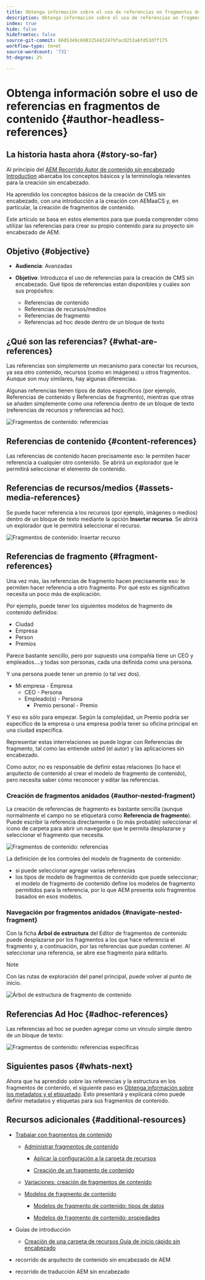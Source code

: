 ```yaml
---
title: Obtenga información sobre el uso de referencias en fragmentos de contenido
description: Obtenga información sobre el uso de referencias en fragmentos de contenido para contenido, otros fragmentos y otros recursos (medios). Introduzca la necesidad y la mecánica de los fragmentos anidados para la creación de CMS sin encabezado.
index: true
hide: false
hidefromtoc: false
source-git-commit: 6605349c698325d432479fac0253a6fd53d7f175
workflow-type: tm+mt
source-wordcount: '731'
ht-degree: 2%

---
```



# Obtenga información sobre el uso de referencias en fragmentos de contenido {#author-headless-references}

## La historia hasta ahora {#story-so-far}

Al principio del [AEM Recorrido Autor de contenido sin encabezado](overview.md) [Introduction](introduction.md) abarcaba los conceptos básicos y la terminología relevantes para la creación sin encabezado.

Ha aprendido los conceptos básicos de la creación de CMS sin encabezado, con una introducción a la creación con AEMaaCS y, en particular, la creación de fragmentos de contenido.

Este artículo se basa en estos elementos para que pueda comprender cómo utilizar las referencias para crear su propio contenido para su proyecto sin encabezado de AEM.

## Objetivo {#objective}

* **Audiencia**: Avanzadas
* **Objetivo**: Introduzca el uso de referencias para la creación de CMS sin encabezado. Qué tipos de referencias están disponibles y cuáles son sus propósitos:

   * Referencias de contenido
   * Referencias de recursos/medios
   * Referencias de fragmento
   * Referencias ad hoc desde dentro de un bloque de texto

## ¿Qué son las referencias? {#what-are-references}

Las referencias son simplemente un mecanismo para conectar los recursos, ya sea otro contenido, recursos (como en imágenes) u otros fragmentos. Aunque son muy similares, hay algunas diferencias.

Algunas referencias tienen tipos de datos específicos (por ejemplo, Referencias de contenido y Referencias de fragmento), mientras que otras se añaden simplemente como una referencia dentro de un bloque de texto (referencias de recursos y referencias ad hoc).

![Fragmentos de contenido: referencias](/help/journey-headless/author/assets/headless-journey-author-references-01.png)

## Referencias de contenido {#content-references}

Las referencias de contenido hacen precisamente eso: le permiten hacer referencia a cualquier otro contenido. Se abrirá un explorador que le permitirá seleccionar el elemento de contenido.

## Referencias de recursos/medios {#assets-media-references}

Se puede hacer referencia a los recursos (por ejemplo, imágenes o medios) dentro de un bloque de texto mediante la opción **Insertar recurso**. Se abrirá un explorador que le permitirá seleccionar el recurso.

![Fragmentos de contenido: Insertar recurso](/help/journey-headless/author/assets/headless-journey-author-references-02.png)

## Referencias de fragmento {#fragment-references}

Una vez más, las referencias de fragmento hacen precisamente eso: le permiten hacer referencia a otro fragmento. Por qué esto es significativo necesita un poco más de explicación.

Por ejemplo, puede tener los siguientes modelos de fragmento de contenido definidos:

* Ciudad
* Empresa
* Person
* Premios

Parece bastante sencillo, pero por supuesto una compañía tiene un CEO y empleados....y todas son personas, cada una definida como una persona.

Y una persona puede tener un premio (o tal vez dos).

* Mi empresa - Empresa
   * CEO - Persona
   * Empleado(s) - Persona
      * Premio personal - Premio

Y eso es sólo para empezar. Según la complejidad, un Premio podría ser específico de la empresa o una empresa podría tener su oficina principal en una ciudad específica.

Representar estas interrelaciones se puede lograr con Referencias de fragmento, tal como las entiende usted (el autor) y las aplicaciones sin encabezado.

Como autor, no es responsable de definir estas relaciones (lo hace el arquitecto de contenido al crear el modelo de fragmento de contenido), pero necesita saber cómo reconocer y editar las referencias.

<!--
![Content Modeling with Content Fragments](/help/journey-headless/developer/assets/headless-modeling-01.png "Content Modeling with Content Fragments")
-->

### Creación de fragmentos anidados {#author-nested-fragment}

La creación de referencias de fragmento es bastante sencilla (aunque normalmente el campo no se etiquetará como **Referencia de fragmento**). Puede escribir la referencia directamente o (lo más probable) seleccionar el icono de carpeta para abrir un navegador que le permita desplazarse y seleccionar el fragmento que necesita.

![Fragmentos de contenido: referencias](/help/journey-headless/author/assets/headless-journey-author-references-03.png)

La definición de los controles del modelo de fragmento de contenido:

* si puede seleccionar agregar varias referencias
* los tipos de modelo de fragmentos de contenido que puede seleccionar; el modelo de fragmento de contenido define los modelos de fragmento permitidos para la referencia, por lo que AEM presenta solo fragmentos basados en esos modelos.

### Navegación por fragmentos anidados {#navigate-nested-fragment}

Con la ficha **Árbol de estructura** del Editor de fragmentos de contenido puede desplazarse por los fragmentos a los que hace referencia el fragmento y, a continuación, por las referencias que puedan contener. Al seleccionar una referencia, se abre ese fragmento para editarlo.

>[!NOTE]
>
>Con las rutas de exploración del panel principal, puede volver al punto de inicio.

![Árbol de estructura de fragmento de contenido](/help/assets/content-fragments/assets/cfm-structuretree-02.png)

## Referencias Ad Hoc {#adhoc-references}

Las referencias ad hoc se pueden agregar como un vínculo simple dentro de un bloque de texto:

![Fragmentos de contenido: referencias específicas](/help/journey-headless/author/assets/headless-journey-author-references-04.png)

## Siguientes pasos {#whats-next}

Ahora que ha aprendido sobre las referencias y la estructura en los fragmentos de contenido, el siguiente paso es [Obtenga información sobre los metadatos y el etiquetado](metadata-tagging.md). Esto presentará y explicará cómo puede definir metadatos y etiquetas para sus fragmentos de contenido.

## Recursos adicionales {#additional-resources}

* [Trabajar con fragmentos de contenido](/help/assets/content-fragments/content-fragments.md)

   * [Administrar fragmentos de contenido](/help/assets/content-fragments/content-fragments-managing.md)

      * [Aplicar la configuración a la carpeta de recursos](/help/assets/content-fragments/content-fragments-configuration-browser.md#apply-the-configuration-to-your-assets-folder)

      * [Creación de un fragmento de contenido](/help/assets/content-fragments/content-fragments-managing.md#creating-a-content-fragment)
   * [Variaciones: creación de fragmentos de contenido](/help/assets/content-fragments/content-fragments-variations.md)

   * [Modelos de fragmento de contenido](/help/assets/content-fragments/content-fragments-models.md)

      * [Modelos de fragmento de contenido: tipos de datos](/help/assets/content-fragments/content-fragments-models.md#data-types)

      * [Modelos de fragmento de contenido: propiedades](/help/assets/content-fragments/content-fragments-models.md#properties)


* Guías de introducción
   * [Creación de una carpeta de recursos Guía de inicio rápido sin encabezado](/help/implementing/developing/headless/getting-started/create-assets-folder.md)

* recorrido de arquitecto de contenido sin encabezado de AEM

* recorrido de traducción AEM sin encabezado